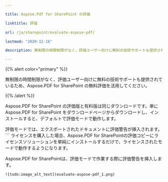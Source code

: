 ```yaml
---

title: Aspose.Pdf for SharePoint の評価

linktitle: 評価

url: /ja/sharepoint/evaluate-aspose-pdf/

lastmod: "2020-12-16"

description: 無制限の時間制限がなく、評価ユーザー向けに無料の技術サポートも提供されているため、PDF SharePoint API の無料評価を活用してください。

---
```


{{% alert color="primary" %}}



無制限の時間制限がなく、評価ユーザー向けに無料の技術サポートも提供されているため、Aspose.PDF for SharePoint の無料評価を活用してください。



{{% /alert %}}



Aspose.PDF for SharePoint の評価版と有料版は同じダウンロードです。単に Aspose.PDF for SharePoint をダウンロードページからダウンロードし、インストールすると、デフォルトで評価モードで動作します。



評価モードでは、エクスポートされたドキュメントに評価警告が挿入されます。 ```
ライセンスを購入した場合、Aspose.PDF for SharePointの評価コピーにライセンスソリューションを単純にインストールするだけで、ライセンスされたモードで動作するようになります。

Aspose.PDF for SharePointは、評価モードで作業する際に評価警告を挿入します。
```
![todo:image_alt_text](evaluate-aspose-pdf_1.png)